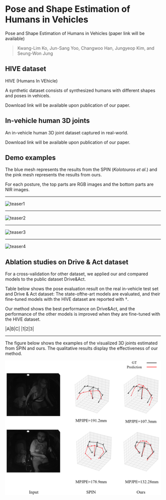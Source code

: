 # Pose and Shape Estimation of Humans in Vehicles

Pose and Shape Estimation of Humans in Vehicles (paper link will be available)

> Kwang-Lim Ko, Jun-Sang Yoo, Changwoo Han, Jungyeop Kim, and Seung-Won Jung


## HIVE dataset

HIVE (Humans In VEhicle)

A synthetic dataset consists of synthesized humans with different shapes and poses in vehicels.

Download link will be available upon publication of our paper.

## In-vehicle human 3D joints

An in-vehicle human 3D joint dataset captured in real-world.

Download link will be available upon publication of our paper.


## Demo examples

The blue mesh represents the results from the SPIN (_Kolotouros et al_.) and the pink mesh represents the results from ours.

For each posture, the top parts are RGB images and the bottom parts are NIR images. 



---

![teaser1](teaser1.gif)

---

![teaser2](teaser2.gif)

---

![teaser3](teaser3.gif)

---

![teaser4](teaser4.gif)

## Ablation studies on Drive & Act dataset

For a cross-validation for other dataset, we applied our and compared models to the public dataset Drive&Act.

Table below shows the pose evaluation result on the real in-vehicle test set and Drive & Act dataset: The state-ofthe-art models are evaluated, and their fine-tuned models with the HIVE dataset are reported with †.

Our method shows the best performance on Drive&Act, and the performance of the other models is improved
when they are fine-tuned with the HIVE dataset.


|A|B|C|
|1|2|3|


---

The figure below shows the examples of the visualized 3D joints estimated from SPIN and ours. The qualitative results display the effectiveness of our method.


![teaser5](Drive_act_vis.png)


